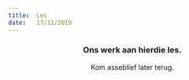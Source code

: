 ```yaml
---
title:  Les
date:   17/11/2019
---
```


### <center>Ons werk aan hierdie les.</center>
<center>Kom asseblief later terug.</center>